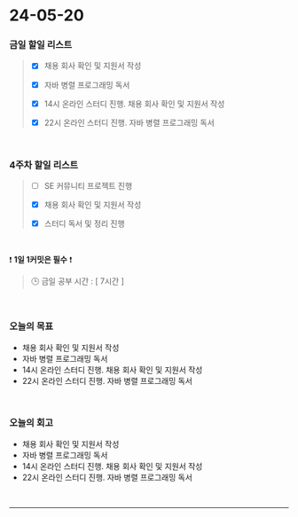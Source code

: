 # 24-05-20
### 금일 할일 리스트
> - [x]  채용 회사 확인 및 지원서 작성
>
> - [x]  자바 병렬 프로그래밍 독서
>
> - [x]  14시 온라인 스터디 진행. 채용 회사 확인 및 지원서 작성
>
> - [x]  22시 온라인 스터디 진행. 자바 병렬 프로그래밍 독서

<br/>

### 4주차 할일 리스트  
> - [ ]  SE 커뮤니티 프로젝트 진행
>
> - [x]  채용 회사 확인 및 지원서 작성
>
> - [x]  스터디 독서 및 정리 진행

<br/>

❗ **1일 1커밋은 필수** ❗
> 🕒 금일 공부 시간 : [ 7시간 ]

<br/>

### 오늘의 목표
- 채용 회사 확인 및 지원서 작성
- 자바 병렬 프로그래밍 독서
- 14시 온라인 스터디 진행. 채용 회사 확인 및 지원서 작성
- 22시 온라인 스터디 진행. 자바 병렬 프로그래밍 독서


<br>

### 오늘의 회고
- 채용 회사 확인 및 지원서 작성
- 자바 병렬 프로그래밍 독서
- 14시 온라인 스터디 진행. 채용 회사 확인 및 지원서 작성
- 22시 온라인 스터디 진행. 자바 병렬 프로그래밍 독서

<br/>

------------  
